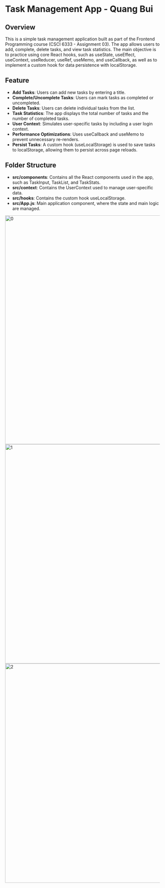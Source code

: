 # Task Management App - Quang Bui

## Overview

This is a simple task management application built as part of the Frontend Programming course (CSCI 6333 - Assignment 03). The app allows users to add, complete, delete tasks, and view task statistics. The main objective is to practice using core React hooks, such as useState, useEffect, useContext, useReducer, useRef, useMemo, and useCallback, as well as to implement a custom hook for data persistence with localStorage.

## Feature
- **Add Tasks**: Users can add new tasks by entering a title.
- **Complete/Uncomplete Tasks**: Users can mark tasks as completed or uncompleted.
- **Delete Tasks**: Users can delete individual tasks from the list.
- **Task Statistics**: The app displays the total number of tasks and the number of completed tasks.
- **User Context**: Simulates user-specific tasks by including a user login context.
- **Performance Optimizations**: Uses useCallback and useMemo to prevent unnecessary re-renders.
- **Persist Tasks**: A custom hook (useLocalStorage) is used to save tasks to localStorage, allowing them to persist across page reloads.

## Folder Structure
- **src/components**: Contains all the React components used in the app, such as TaskInput, TaskList, and TaskStats.
- **src/context**: Contains the UserContext used to manage user-specific data.
- **src/hooks**: Contains the custom hook useLocalStorage.
- **src/App.js**: Main application component, where the state and main logic are managed.
<img width="745" alt="0" src="https://github.com/user-attachments/assets/fb687b5d-af9e-44c4-8e6d-167043305077">
<img width="714" alt="1" src="https://github.com/user-attachments/assets/cffab79c-baaa-4c5f-96c9-7738b202c96a">
<img width="714" alt="2" src="https://github.com/user-attachments/assets/a96025d2-a858-4ddd-be9a-d2c53c6e3aec">
